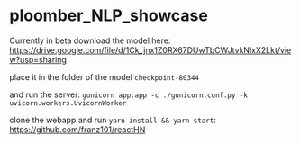 # ploomber_NLP_showcase

Currently in beta
download the model here:
https://drive.google.com/file/d/1Ck_jnx1Z0RX67DUwTbCWJtvkNlxX2Lkt/view?usp=sharing

place it in the folder of the model `checkpoint-80344`

and run the server:
`gunicorn app:app -c ./gunicorn.conf.py -k uvicorn.workers.UvicornWorker`


clone the webapp and run `yarn install && yarn start`:
https://github.com/franz101/reactHN
